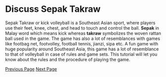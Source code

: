 # Discuss Sepak Takraw
Sepak Takraw or kick volleyball is a Southeast Asian sport, where players use their feet, knee, chest, and head to touch and control the ball. **Sepak** in Malay word which means kick whereas **takraw** symbolizes the woven rattan ball used in the game. The game has also a lot of resemblances with games like footbag net, footvolley, football tennis, jianzi, sipa etc. A fun game with huge popularity around Southeast Asia, this game has a lot of resemblance to that of volleyball in case of rules and game sets. This tutorial will let you know about the rules and the procedure of playing the game.


[Previous Page](../sepak_takraw/sepak_takraw_useful_resources.md) [Next Page](../sepak_takraw/index.md) 
